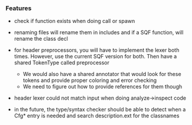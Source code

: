 ### Features
* check if function exists when doing call or spawn
* renaming files will rename them in includes and if a SQF function, will rename the class decl
* for header preprocessors, you will have to implement the lexer both times. However, use the current SQF version for both. Then have a shared TokenType called preprocessor
    * We would also have a shared annotator that would look for these tokens and provide proper coloring and error checking
    * We need to figure out how to provide references for them though
* header lexer could not match input when doing analyze->inspect code


* in the future, the type/syntax checker should be able to detect when a Cfg* entry is needed and search description.ext for the classnames